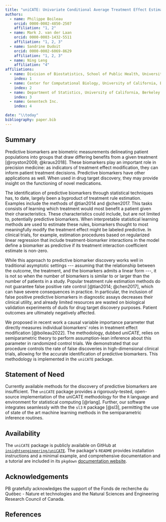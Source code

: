 ```yaml
---
title: "uniCATE: Univariate Conditional Average Treatment Effect Estimation for Predictive Biomarker Discovery in R"
authors:
  - name: Philippe Boileau
    orcid: 0000-0002-4850-2507
    affiliation: "1, 2"
  - name: Mark J. van der Laan
    orcid: 0000-0003-1432-5511
    affiliation: "1, 2, 3"
  - name: Sandrine Dudoit
    orcid: 0000-0002-6069-8629
    affiliation: "1, 2, 3"
  - name: Ning Leng
    affiliation: "4"
affiliations:
  - name: Division of Biostatistics, School of Public Health, University of California, Berkeley
    index: 1
  - name: Center for Computational Biology, University of California, Berkeley
    index: 2
  - name: Department of Statistics, University of California, Berkeley
    index: 3
  - name: Genentech Inc.
    index: 4

date: "\\today"
bibliography: paper.bib
---
```


## Summary

Predictive biomarkers are biometric measurements delineating patient
populations into groups that draw differing benefits from a given treatment
[@royston2008; @kraus2018]. These biomarkers play an important role in precision
medicine: as indicators of treatment effect modification, they can inform
patient treatment decisions. Predictive biomarkers have other applications as
well. When used in drug target discovery, they may provide insight on the
functioning of novel medications.

The identification of predictive biomarkers through statistical techniques has,
to date, largely been a byproduct of treatment rule estimation. Examples include
the methods of @tian2014 and @chen2017. This tasks consists of learning which
treatment would most benefit a patient given their characteristics. These
characteristics could include, but are not limited to, potentially predictive
biomarkers. When interpretable statistical learning methods are used to estimate
these rules, biomarkers thought to most meaningfully modify the treatment effect
might be labeled predictive. In clinical trials, for example, estimation
procedures based on regularized linear regression that include
treatment-biomarker interactions in the model define a biomarker as predictive
if its treatment interaction coefficient estimate is non-zero.

While this approach to predictive biomarker discovery works well in traditional
asymptotic settings --- assuming that the relationship between the outcome, the
treatment, and the biomarkers admits a linear form ---, it is not so when the
number of biomarkers is similar to or larger than the number of patients in a
study. Popular treatment rule estimation methods do not guarantee false positive
rate control [@tian2014; @chen2017], which can have severe consequences in
practice. In particular, the inclusion of false positive predictive biomarkers
in diagnostic assays decreases their clinical utility, and already limited
resources are wasted on biological validation experiments of duds for drug
target discovery purposes. Patient outcomes are ultimately negatively affected.

We proposed in recent work a causal variable importance parameter that directly
measures individual biomarkers' roles in treatment effect modification
[@boileau2022]. The methodology, dubbed *uniCATE*, relies on semiparametric
theory to perform assumption-lean inference about this parameter in randomized
control trials. We demonstrated that our procedure controls the rate of false
discoveries in high-dimensional clinical trials, allowing for the accurate
identification of predictive biomarkers. This methodology is implemented in the
`uniCATE` package.

## Statement of Need

Currently available methods for the discovery of predictive biomarkers are
insufficient. The `uniCATE` package provides a rigorously-tested, open-source
implementation of the uniCATE methodology for the `R` language and environment
for statistical computing [@rlang]. Further, our software integrates seamlessly
with the the `sl3` `R` package [@sl3], permitting the use of state of the art
machine learning methods in the semiparametric inference routines.

## Availability

The `uniCATE` package is publicly available on GitHub at
[`insightsengineering/uniCATE`](https://github.com/insightsengineering/uniCATE).
The package's `README` provides installation instructions and a minimal example,
and comprehensive documentation and a tutorial are included in its `pkgdown`
[documentation website](https://insightsengineering.github.io/uniCATE).

## Acknowledgements

PB gratefully acknowledges the support of the Fonds de recherche du Québec -
Nature et technologies and the Natural Sciences and Engineering Research Council
of Canada.

## References

